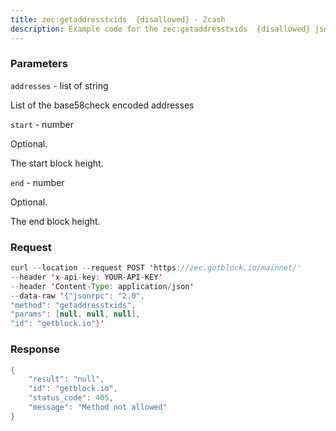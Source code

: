 ```yaml
---
title: zec:getaddresstxids  {disallowed} - Zcash
description: Example code for the zec:getaddresstxids  {disallowed} json-rpc method. Сomplete guide on how to use zec:getaddresstxids  {disallowed} json-rpc in GetBlock.io Web3 documentation.
---
```


### Parameters


`addresses` - list of string

List of the base58check encoded addresses

`start` - number

Optional.

The start block height.

`end` - number

Optional.

The end block height.

### Request

``` java
curl --location --request POST 'https://zec.getblock.io/mainnet/' 
--header 'x-api-key: YOUR-API-KEY' 
--header 'Content-Type: application/json' 
--data-raw '{"jsonrpc": "2.0",
"method": "getaddresstxids",
"params": [null, null, null],
"id": "getblock.io"}'
```

###  Response

``` java
{
    "result": "null",
    "id": "getblock.io",
    "status_code": 405,
    "message": "Method not allowed"
}
```

